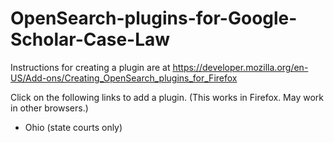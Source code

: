OpenSearch-plugins-for-Google-Scholar-Case-Law
==============================================

Instructions for creating a plugin are at https://developer.mozilla.org/en-US/Add-ons/Creating_OpenSearch_plugins_for_Firefox

Click on the following links to add a plugin.  (This works in Firefox.  May work in other browsers.)

  * Ohio (state courts only)
